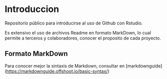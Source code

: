 # Introduccion

Repositorio público para introducirse al uso de Github con Rstudio.

Es extensivo el uso de archivos Readme en formato MarkDown, lo cual permite a terceros y colaboradores, conocer el proposito de cada proyecto.

## Formato MarkDown

Para conocer mejor la sintaxis de Markdown, consultar en [markdownguide] (https://markdownguide.offshoot.io/basic-syntax/)
